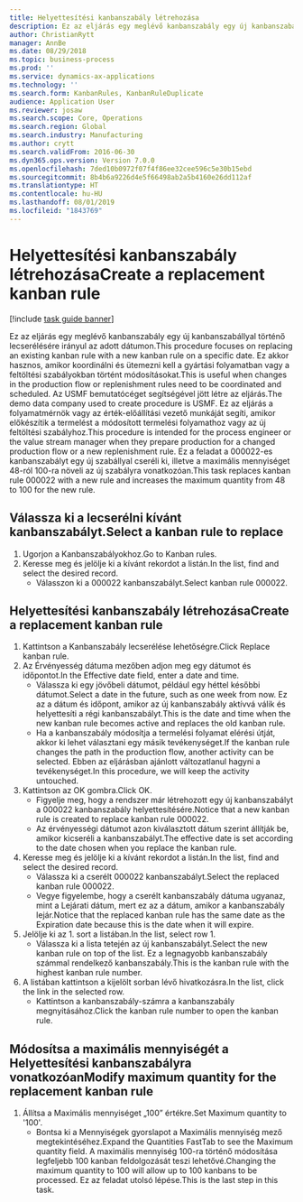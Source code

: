 ```yaml
---
title: Helyettesítési kanbanszabály létrehozása
description: Ez az eljárás egy meglévő kanbanszabály egy új kanbanszabállyal történő lecserélésére irányul az adott dátumon.
author: ChristianRytt
manager: AnnBe
ms.date: 08/29/2018
ms.topic: business-process
ms.prod: ''
ms.service: dynamics-ax-applications
ms.technology: ''
ms.search.form: KanbanRules, KanbanRuleDuplicate
audience: Application User
ms.reviewer: josaw
ms.search.scope: Core, Operations
ms.search.region: Global
ms.search.industry: Manufacturing
ms.author: crytt
ms.search.validFrom: 2016-06-30
ms.dyn365.ops.version: Version 7.0.0
ms.openlocfilehash: 7ded10b0972f07f4f86ee32cee596c5e30b15ebd
ms.sourcegitcommit: 8b4b6a9226d4e5f66498ab2a5b4160e26dd112af
ms.translationtype: HT
ms.contentlocale: hu-HU
ms.lasthandoff: 08/01/2019
ms.locfileid: "1843769"
---
```

# <a name="create-a-replacement-kanban-rule"></a><span data-ttu-id="a4541-103">Helyettesítési kanbanszabály létrehozása</span><span class="sxs-lookup"><span data-stu-id="a4541-103">Create a replacement kanban rule</span></span>

[!include [task guide banner](../../includes/task-guide-banner.md)]

<span data-ttu-id="a4541-104">Ez az eljárás egy meglévő kanbanszabály egy új kanbanszabállyal történő lecserélésére irányul az adott dátumon.</span><span class="sxs-lookup"><span data-stu-id="a4541-104">This procedure focuses on replacing an existing kanban rule with a new kanban rule on a specific date.</span></span> <span data-ttu-id="a4541-105">Ez akkor hasznos, amikor koordinálni és ütemezni kell a gyártási folyamatban vagy a feltöltési szabályokban történt módosításokat.</span><span class="sxs-lookup"><span data-stu-id="a4541-105">This is useful when changes in the production flow or replenishment rules need to be coordinated and scheduled.</span></span> <span data-ttu-id="a4541-106">Az USMF bemutatócéget segítségével jött létre az eljárás.</span><span class="sxs-lookup"><span data-stu-id="a4541-106">The demo data company used to create procedure is USMF.</span></span> <span data-ttu-id="a4541-107">Ez az eljárás a folyamatmérnök vagy az érték-előállítási vezető munkáját segíti, amikor előkészítik a termelést a módosított termelési folyamathoz vagy az új feltöltési szabályhoz.</span><span class="sxs-lookup"><span data-stu-id="a4541-107">This procedure is intended for the process engineer or the value stream manager when they prepare production for a changed production flow or a new replenishment rule.</span></span> <span data-ttu-id="a4541-108">Ez a feladat a 000022-es kanbanszabályt egy új szabállyal cseréli ki, illetve a maximális mennyiséget 48-ról 100-ra növeli az új szabályra vonatkozóan.</span><span class="sxs-lookup"><span data-stu-id="a4541-108">This task replaces kanban rule 000022 with a new rule and increases the maximum quantity from 48 to 100 for the new rule.</span></span>


## <a name="select-a-kanban-rule-to-replace"></a><span data-ttu-id="a4541-109">Válassza ki a lecserélni kívánt kanbanszabályt.</span><span class="sxs-lookup"><span data-stu-id="a4541-109">Select a kanban rule to replace</span></span>
1. <span data-ttu-id="a4541-110">Ugorjon a Kanbanszabályokhoz.</span><span class="sxs-lookup"><span data-stu-id="a4541-110">Go to Kanban rules.</span></span>
2. <span data-ttu-id="a4541-111">Keresse meg és jelölje ki a kívánt rekordot a listán.</span><span class="sxs-lookup"><span data-stu-id="a4541-111">In the list, find and select the desired record.</span></span>
    * <span data-ttu-id="a4541-112">Válasszon ki a 000022 kanbanszabályt.</span><span class="sxs-lookup"><span data-stu-id="a4541-112">Select kanban rule 000022.</span></span>  

## <a name="create-a-replacement-kanban-rule"></a><span data-ttu-id="a4541-113">Helyettesítési kanbanszabály létrehozása</span><span class="sxs-lookup"><span data-stu-id="a4541-113">Create a replacement kanban rule</span></span>
1. <span data-ttu-id="a4541-114">Kattintson a Kanbanszabály lecserélése lehetőségre.</span><span class="sxs-lookup"><span data-stu-id="a4541-114">Click Replace kanban rule.</span></span>
2. <span data-ttu-id="a4541-115">Az Érvényesség dátuma mezőben adjon meg egy dátumot és időpontot.</span><span class="sxs-lookup"><span data-stu-id="a4541-115">In the Effective date field, enter a date and time.</span></span>
    * <span data-ttu-id="a4541-116">Válassza ki egy jövőbeli dátumot, például egy héttel későbbi dátumot.</span><span class="sxs-lookup"><span data-stu-id="a4541-116">Select a date in the future, such as one week from now.</span></span> <span data-ttu-id="a4541-117">Ez az a dátum és időpont, amikor az új kanbanszabály aktívvá válik és helyettesíti a régi kanbanszabályt.</span><span class="sxs-lookup"><span data-stu-id="a4541-117">This is the date and time when the new kanban rule becomes active and replaces the old kanban rule.</span></span>  
    * <span data-ttu-id="a4541-118">Ha a kanbanszabály módosítja a termelési folyamat elérési útját, akkor ki lehet választani egy másik tevékenységet.</span><span class="sxs-lookup"><span data-stu-id="a4541-118">If the kanban rule changes the path in the production flow,  another activity can be selected.</span></span>  <span data-ttu-id="a4541-119">Ebben az eljárásban ajánlott változatlanul hagyni a tevékenységet.</span><span class="sxs-lookup"><span data-stu-id="a4541-119">In this procedure, we will keep the activity untouched.</span></span>  
3. <span data-ttu-id="a4541-120">Kattintson az OK gombra.</span><span class="sxs-lookup"><span data-stu-id="a4541-120">Click OK.</span></span>
    * <span data-ttu-id="a4541-121">Figyelje meg, hogy a rendszer már létrehozott egy új kanbanszabályt a 000022 kanbanszabály helyettesítésére.</span><span class="sxs-lookup"><span data-stu-id="a4541-121">Notice that a new kanban rule is created to replace kanban rule 000022.</span></span>  
    * <span data-ttu-id="a4541-122">Az érvényességi dátumot azon kiválasztott dátum szerint állítják be, amikor kicseréli a kanbanszabályt.</span><span class="sxs-lookup"><span data-stu-id="a4541-122">The effective date is set according to the date chosen when you replace the kanban rule.</span></span>  
4. <span data-ttu-id="a4541-123">Keresse meg és jelölje ki a kívánt rekordot a listán.</span><span class="sxs-lookup"><span data-stu-id="a4541-123">In the list, find and select the desired record.</span></span>
    * <span data-ttu-id="a4541-124">Válassza ki a cserélt 000022 kanbanszabályt.</span><span class="sxs-lookup"><span data-stu-id="a4541-124">Select the replaced kanban rule 000022.</span></span>  
    * <span data-ttu-id="a4541-125">Vegye figyelembe, hogy a cserélt kanbanszabály dátuma ugyanaz, mint a Lejárati dátum, mert ez az a dátum, amikor a kanbanszabály lejár.</span><span class="sxs-lookup"><span data-stu-id="a4541-125">Notice that the replaced kanban rule has the same date as the Expiration date because this is the date when it will expire.</span></span>  
5. <span data-ttu-id="a4541-126">Jelölje ki az 1. sort a listában.</span><span class="sxs-lookup"><span data-stu-id="a4541-126">In the list, select row 1.</span></span>
    * <span data-ttu-id="a4541-127">Válassza ki a lista tetején az új kanbanszabályt.</span><span class="sxs-lookup"><span data-stu-id="a4541-127">Select the new kanban rule on top of the list.</span></span> <span data-ttu-id="a4541-128">Ez a legnagyobb kanbanszabály számmal rendelkező kanbanszabály.</span><span class="sxs-lookup"><span data-stu-id="a4541-128">This is the kanban rule with the highest kanban rule number.</span></span>  
6. <span data-ttu-id="a4541-129">A listában kattintson a kijelölt sorban lévő hivatkozásra.</span><span class="sxs-lookup"><span data-stu-id="a4541-129">In the list, click the link in the selected row.</span></span>
    * <span data-ttu-id="a4541-130">Kattintson a kanbanszabály-számra a kanbanszabály megnyitásához.</span><span class="sxs-lookup"><span data-stu-id="a4541-130">Click the kanban rule number to open the kanban rule.</span></span>  

## <a name="modify-maximum-quantity-for-the-replacement-kanban-rule"></a><span data-ttu-id="a4541-131">Módosítsa a maximális mennyiségét a Helyettesítési kanbanszabályra vonatkozóan</span><span class="sxs-lookup"><span data-stu-id="a4541-131">Modify maximum quantity for the replacement kanban rule</span></span>
1. <span data-ttu-id="a4541-132">Állítsa a Maximális mennyiséget „100” értékre.</span><span class="sxs-lookup"><span data-stu-id="a4541-132">Set Maximum quantity to '100'.</span></span>
    * <span data-ttu-id="a4541-133">Bontsa ki a Mennyiségek gyorslapot a Maximális mennyiség mező megtekintéséhez.</span><span class="sxs-lookup"><span data-stu-id="a4541-133">Expand the Quantities FastTab to see the Maximum quantity field.</span></span> <span data-ttu-id="a4541-134">A maximális mennyiség 100-ra történő módosítása legfeljebb 100 kanban feldolgozását teszi lehetővé.</span><span class="sxs-lookup"><span data-stu-id="a4541-134">Changing the maximum quantity to 100 will allow up to 100 kanbans to be processed.</span></span>    <span data-ttu-id="a4541-135">Ez az feladat utolsó lépése.</span><span class="sxs-lookup"><span data-stu-id="a4541-135">This is the last step in this task.</span></span>  

